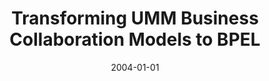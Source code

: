 ---
abstract: ''
authors:
- Birgit Hofreiter
- Christian Huemer
date: '2004-01-01'
featured: false
links:
- name: Publik
  url: https://publik.tuwien.ac.at/showentry.php?ID=203821&lang=2
publication_types:
- '1'
publishDate: '2004-01-01'
specifics: null
title: Transforming UMM Business Collaboration Models to BPEL
url_pdf: ''
---